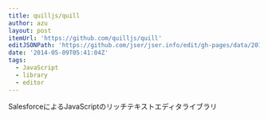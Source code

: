 ```yaml
---
title: quilljs/quill
author: azu
layout: post
itemUrl: 'https://github.com/quilljs/quill'
editJSONPath: 'https://github.com/jser/jser.info/edit/gh-pages/data/2014/05/index.json'
date: '2014-05-09T05:41:04Z'
tags:
  - JavaScript
  - library
  - editor
---
```

SalesforceによるJavaScriptのリッチテキストエディタライブラリ
